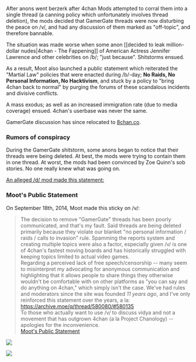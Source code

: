 After anons went berzerk after 4chan Mods attempted to corral them into a single thread (a canning policy which unfortunately involves thread deletion), the mods decided that GamerGate threads were now disturbing the peace on /v/, and had any discussion of them marked as "off-topic", and therefore bannable. 

The situation was made worse when some anon [[decided to leak million-dollar nudes|4chan - The Fappening]] of American Actress Jennifer Lawrence and other celebrities on /b/; "just because". Shitstorms ensued.

As a result, Moot also launched a public statement which reiterated the "Martial Law" policies that were enacted during /b/-day; **No Raids, No Personal Information, No Hacktivism**, and stuck by a policy to "bring 4chan back to normal" by purging the forums of these scandalous incidents and divisive conflicts.

A mass exodus; as well as an increased immigration rate (due to media coverage) ensued. 4chan's userbase was never the same. 

GamerGate discussion has since relocated to [8chan.co](http://8chan.co/gg). 

### Rumors of conspiracy

During the GamerGate shitstorm, some anons began to notice that their threads were being deleted. At best, the mods were trying to contain them in one thread. At worst, the mods had been convinced by Zoe Quinn's sob stories. No one really knew what was going on.

[An alleged /d/ mod made this statement:](http://i.imgur.com/G0eIGQx.jpg)

### Moot's Public Statement

On September 18th, 2014, Moot made this sticky on /v/:

> The decision to remove "GamerGate" threads has been poorly communicated, and that's my fault. Said threads are being deleted primarily because they violate our blanket "no personal information / raids / calls to invasion" rule. Spamming the reports system and creating multiple topics were also a factor, especially given /v/ is one of 4chan's fastest moving boards and has historically struggled with keeping topics limited to actual video games.  
> Regarding a perceived lack of free speech/censorship -- many seem to misinterpret my advocating for anonymous communication and highlighting that it allows people to share things they otherwise wouldn't be comfortable with on other platforms as "you can say and do anything on 4chan," which simply isn't the case. We've had rules and moderators since the site was founded *11 years ago*, and I've only reinforced this statement over the years, a la: https://archive.moe/q/thread/580080/#580135  
> To those who actually want to use /v/ to discuss vidya and not a movement that has outgrown 4chan (a la Project Chanology) -- apologies for the inconvenience.  
> [Moot's Public Statement](http://archive.moe/v/thread/264185884/)

![](http://i.imgur.com/UIHLHVQ.png)

![](http://i.imgur.com/bdVQN29.jpg)